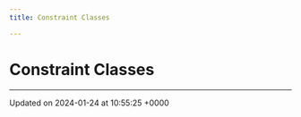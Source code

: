 ```yaml
---
title: Constraint Classes

---
```


# Constraint Classes








-------------------------------

Updated on 2024-01-24 at 10:55:25 +0000